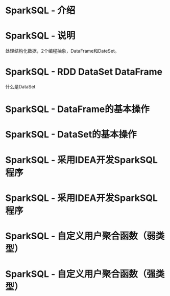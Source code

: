 


# SparkSQL - 介绍

# SparkSQL - 说明

处理结构化数据，2个编程抽象，DataFrame和DateSet。 

# SparkSQL - RDD DataSet DataFrame

什么是DataSet

# SparkSQL - DataFrame的基本操作

# SparkSQL - DataSet的基本操作

# SparkSQL - 采用IDEA开发SparkSQL程序

# SparkSQL - 采用IDEA开发SparkSQL程序

# SparkSQL - 自定义用户聚合函数（弱类型）

# SparkSQL - 自定义用户聚合函数（强类型）

